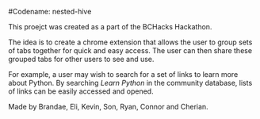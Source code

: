 #Codename: nested-hive

This proejct was created as a part of the BCHacks Hackathon. 

The idea is to create a chrome extension that allows the user to group sets of tabs together for quick and 
easy access. The user can then share these grouped tabs for other users to see and use.

For example, a user may wish to search for a set of links to learn more about Python. By searching 
*Learn Python* in the community database, lists of links can be easily accessed and opened.


Made by Brandae, Eli, Kevin, Son, Ryan, Connor and Cherian.


